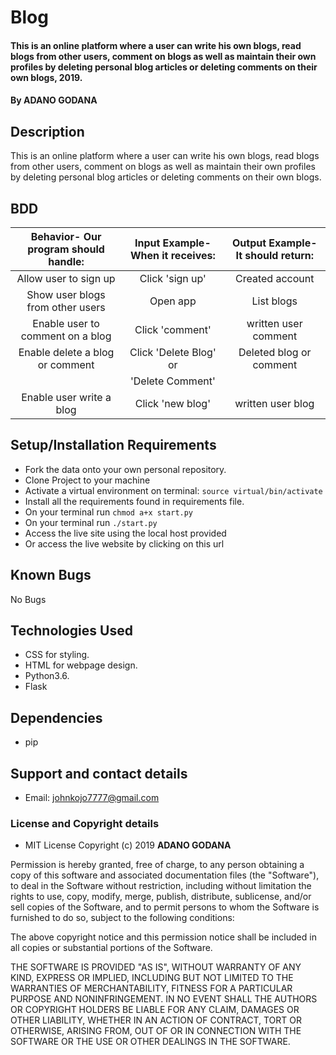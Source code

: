 # Blog
#### This is an online platform where a user can write his own blogs, read blogs from other users, comment on blogs as well as maintain their own profiles by deleting personal blog articles or deleting comments on their own blogs, 2019.
#### By **ADANO GODANA**

## Description
This is an online platform where a user can write his own blogs, read blogs from other users, comment on blogs as well as maintain their own profiles by deleting personal blog articles or deleting comments on their own blogs.

## BDD
| Behavior- Our program should handle: | Input Example- When it receives: | Output Example- It should return: |
| :----------------------------------: | :------------------------------: | :-------------------------------: |
| Allow user to sign up	               |Click 'sign up'                   | Created account                   |
| Show user blogs from other users     | Open app                         | List blogs                        |
| Enable user to comment on a blog     | Click 'comment'                  |  written user comment             |
| Enable delete a blog or comment      | Click 'Delete Blog' or           | Deleted blog or comment           |
|                                      |     'Delete Comment'             |                                   |
| Enable user write a blog             |   Click 'new blog'               |  written user blog                |


## Setup/Installation Requirements
* Fork the data onto your own personal repository.
* Clone Project to your machine
* Activate a virtual environment on terminal: `source virtual/bin/activate`
* Install all the requirements found in requirements file.
* On your terminal run `chmod a+x start.py`
* On your terminal run `./start.py`
* Access the live site using the local host provided
* Or access the live website by clicking on this url

## Known Bugs
No Bugs

## Technologies Used
* CSS for styling.
* HTML for webpage design.
* Python3.6.
* Flask

## Dependencies
* pip

## Support and contact details
* Email: johnkojo7777@gmail.com

### License and Copyright details
* MIT License  Copyright (c) 2019 **ADANO GODANA**

Permission is hereby granted, free of charge, to any person obtaining a copy
of this software and associated documentation files (the "Software"), to deal
in the Software without restriction, including without limitation the rights
to use, copy, modify, merge, publish, distribute, sublicense, and/or sell
copies of the Software, and to permit persons to whom the Software is
furnished to do so, subject to the following conditions:

The above copyright notice and this permission notice shall be included in all
copies or substantial portions of the Software.

THE SOFTWARE IS PROVIDED "AS IS", WITHOUT WARRANTY OF ANY KIND, EXPRESS OR
IMPLIED, INCLUDING BUT NOT LIMITED TO THE WARRANTIES OF MERCHANTABILITY,
FITNESS FOR A PARTICULAR PURPOSE AND NONINFRINGEMENT. IN NO EVENT SHALL THE
AUTHORS OR COPYRIGHT HOLDERS BE LIABLE FOR ANY CLAIM, DAMAGES OR OTHER
LIABILITY, WHETHER IN AN ACTION OF CONTRACT, TORT OR OTHERWISE, ARISING FROM,
OUT OF OR IN CONNECTION WITH THE SOFTWARE OR THE USE OR OTHER DEALINGS IN THE
SOFTWARE.